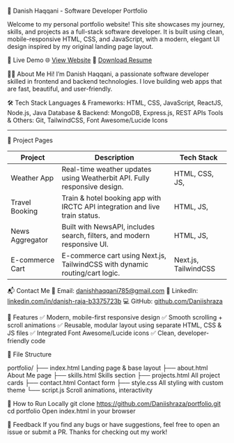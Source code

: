 💼 Danish Haqqani - Software Developer Portfolio

Welcome to my personal portfolio website! This site showcases my journey, skills, and projects as a full-stack software developer. It is built using clean, mobile-responsive HTML, CSS, and JavaScript, with a modern, elegant UI design inspired by my original landing page layout.

📌 Live Demo
🌐 [View Website](https://portfolio-website-rho-eosin.vercel.app/)
📄 [Download Resume](https://example.com/resume.pdf)


👨‍💻 About Me
Hi! I’m Danish Haqqani, a passionate software developer skilled in frontend and backend technologies. I love building web apps that are fast, beautiful, and user-friendly.


🛠️ Tech Stack
Languages & Frameworks: HTML, CSS, JavaScript, ReactJS, Node.js, Java
Database & Backend: MongoDB, Express.js, REST APIs
Tools & Others: Git, TailwindCSS, Font Awesome/Lucide Icons

---
📂 Project Pages

| Project             | Description                                                                 | Tech Stack           |
| ------------------- | --------------------------------------------------------------------------- | -------------------- |
| Weather App         | Real-time weather updates using Weatherbit API. Fully responsive design.    | HTML, CSS, JS,       |
| Travel Booking      | Train & hotel booking app with IRCTC API integration and live train status. | HTML, JS,            |
| News Aggregator     | Built with NewsAPI, includes search, filters, and modern responsive UI.     | HTML, JS,            |
| E-commerce Cart     | E-commerce cart using Next.js, TailwindCSS with dynamic routing/cart logic. | Next.js, TailwindCSS |


📬 Contact Me
📧 Email: [danishhaqqani785@gmail.com](mailto:danishhaqqani785@gmail.com)
💼 LinkedIn: [linkedin.com/in/danish-raja-b3375723b](https://www.linkedin.com/in/danish-raja-b3375723b)
💻 GitHub: [github.com/Daniishraza](https://github.com/Daniishraza)


🎨 Features
✅ Modern, mobile-first responsive design
✅ Smooth scrolling + scroll animations
✅ Reusable, modular layout using separate HTML, CSS & JS files
✅ Integrated Font Awesome/Lucide icons
✅ Clean, developer-friendly code

📁 File Structure

portfolio/
├── index.html         Landing page & base layout
├── about.html         About Me page
├── skills.html        Skills section
├── projects.html      All project cards
├── contact.html       Contact form
├── style.css          All styling with custom theme
└── script.js          Scroll animations, interactivity

📌 How to Run Locally
git clone https://github.com/Daniishraza/portfolio.git
cd portfolio
Open index.html in your browser

🙏 Feedback
If you find any bugs or have suggestions, feel free to open an issue or submit a PR.
Thanks for checking out my work!


